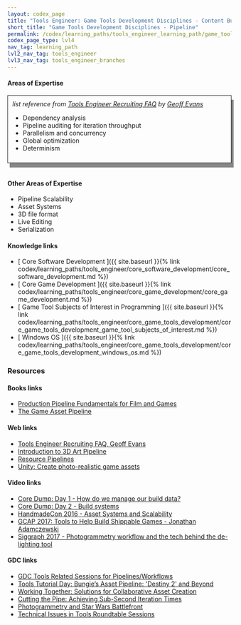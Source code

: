 ```yaml
---
layout: codex_page
title: "Tools Engineer: Game Tools Development Disciplines - Content Build Pipeline"
short_title: "Game Tools Development Disciplines - Pipeline"
permalink: /codex/learning_paths/tools_engineer_learning_path/game_tools_development_branches/pipeline
codex_page_type: lvl4
nav_tag: learning_path
lvl2_nav_tag: tools_engineer
lvl3_nav_tag: tools_engineer_branches 
---
```


#### Areas of Expertise

<div style="  border: 1px solid; padding: 10px; box-shadow: 5px 10px #888888;">
<i>list reference from <a href="http://software.gorlak.org/recruiting/2018/07/13/tools-engineer-faq">Tools Engineer Recruiting FAQ</a> by <a href="https://twitter.com/gorlak">Geoff Evans</a></i>

<ul>
<li>Dependency analysis</li>
<li>Pipeline auditing for iteration throughput</li>
<li>Parallelism and concurrency</li>
<li>Global optimization</li>
<li>Determinism</li>
</ul>

</div>
<br>

#### Other Areas of Expertise
- Pipeline Scalability 
- Asset Systems
- 3D file format
- Live Editing
- Serialization

#### Knowledge links

- [ Core Software Development ]({{ site.baseurl }}{% link codex/learning_paths/tools_engineer/core_software_development/core_software_development.md %})
- [ Core Game Development ]({{ site.baseurl }}{% link codex/learning_paths/tools_engineer/core_game_development/core_game_development.md %})
- [ Game Tool Subjects of Interest in Programming ]({{ site.baseurl }}{% link codex/learning_paths/tools_engineer/core_game_tools_development/core_game_tools_development_game_tool_subjects_of_interest.md %})
- [ Windows OS ]({{ site.baseurl }}{% link codex/learning_paths/tools_engineer/core_game_tools_development/core_game_tools_development_windows_os.md %})

### Resources

#### Books links
- [Production Pipeline Fundamentals for Film and Games](https://www.amazon.com/Production-Pipeline-Fundamentals-Film-Games/dp/0415812291/)
- [The Game Asset Pipeline](https://www.amazon.com/Game-Asset-Pipeline-Development/dp/1584503424/)

#### Web links
- [Tools Engineer Recruiting FAQ, Geoff Evans](http://software.gorlak.org/recruiting/2018/07/13/tools-engineer-faq)
- [Introduction to 3D Art Pipeline](https://www.youtube.com/watch?v=ZEeajGV5fKU)
- [Resource Pipelines](https://seanmiddleditch.com/resource-pipelines/)
- [Unity: Create photo-realistic game assets](https://unity3d.com/solutions/photogrammetry)

#### Video links
- [Core Dump: Day 1 - How do we manage our build data?](https://www.youtube.com/watch?v=Y2Otnt4OBvs)
- [Core Dump: Day 2 - Build systems](https://www.youtube.com/watch?v=odEfO86VgFw&t=1811s)
- [HandmadeCon 2016 - Asset Systems and Scalability](https://www.youtube.com/watch?v=7KXVox0-7lU)
- [GCAP 2017: Tools to Help Build Shippable Games - Jonathan Adamczewski](https://www.youtube.com/watch?v=okrPBvmICJY)
- [Siggraph 2017 - Photogrammetry workflow and the tech behind the de-lighting tool](https://www.youtube.com/watch?v=Ny9ZXt_2v2Y)

#### GDC links
- [GDC Tools Related Sessions for Pipelines/Workflows](http://thetoolsmiths.org/codex/gdc/pipelines_and_workflows/sessions)
- [Tools Tutorial Day: Bungie’s Asset Pipeline: 'Destiny 2' and Beyond](https://www.gdcvault.com/play/1025430/Tools-Tutorial-Day-Bungie-s)
- [Working Together: Solutions for Collaborative Asset Creation](https://www.gdcvault.com/play/1017738/Working-Together-Solutions-for-Collaborative)
- [Cutting the Pipe: Achieving Sub-Second Iteration Times](https://www.gdcvault.com/play/1015336/Cutting-the-Pipe-Achieving-Sub)
- [Photogrammetry and Star Wars Battlefront](https://www.ea.com/frostbite/news/photogrammetry-and-star-wars-battlefront)
- [Technical Issues in Tools Roundtable Sessions](http://thetoolsmiths.org/codex/gdc/roundtable/technical_issues_in_tools/sessions)
